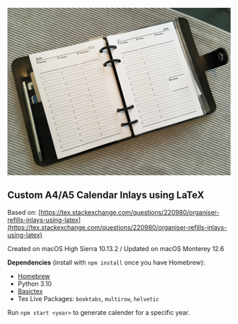 ![Printed Inlays (2018)](img/_0515.jpg)

## Custom A4/A5 Calendar Inlays using LaTeX

Based on: [https://tex.stackexchange.com/questions/220980/organiser-refills-inlays-using-latex](https://tex.stackexchange.com/questions/220980/organiser-refills-inlays-using-latex)

Created on macOS High Sierra 10.13.2 / Updated on macOS Monterey 12.6

**Dependencies** (install with `npm install` once you have Homebrew):
* [Homebrew](https://brew.sh/)
* Python 3.10
* [Basictex](http://www.tug.org/mactex/morepackages.html)
* Tex Live Packages: `booktabs`, `multirow`, `helvetic`

Run `npm start <year>` to generate calender for a specific year.
